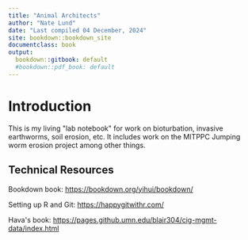```yaml
---
title: "Animal Architects"
author: "Nate Lund"
date: "Last compiled 04 December, 2024"
site: bookdown::bookdown_site
documentclass: book
output:
  bookdown::gitbook: default
  #bookdown::pdf_book: default
---
```


# Introduction

This is my living "lab notebook" for work on bioturbation, invasive earthworms, soil erosion, etc. It includes work on the MITPPC Jumping worm erosion project among other things.


## Technical Resources

Bookdown book: https://bookdown.org/yihui/bookdown/

Setting up R and Git: https://happygitwithr.com/

Hava's book: https://pages.github.umn.edu/blair304/cig-mgmt-data/index.html
